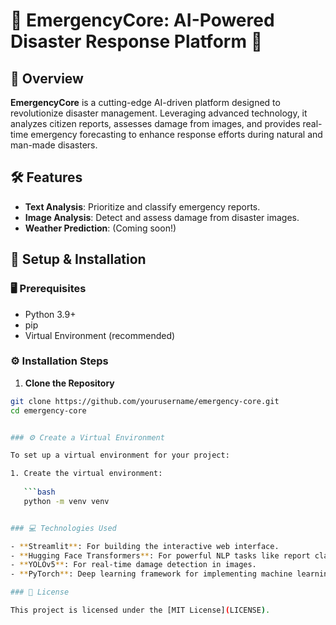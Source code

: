 # 🚨 **EmergencyCore: AI-Powered Disaster Response Platform** 🚨

## 🌟 Overview

**EmergencyCore** is a cutting-edge AI-driven platform designed to revolutionize disaster management. Leveraging advanced technology, it analyzes citizen reports, assesses damage from images, and provides real-time emergency forecasting to enhance response efforts during natural and man-made disasters.

## 🛠️ Features

- **Text Analysis**: Prioritize and classify emergency reports.
- **Image Analysis**: Detect and assess damage from disaster images.
- **Weather Prediction**: (Coming soon!)

## 🚀 Setup & Installation

### 🖥️ Prerequisites

- Python 3.9+
- pip
- Virtual Environment (recommended)

### ⚙️ Installation Steps

1. **Clone the Repository**

```bash
git clone https://github.com/yourusername/emergency-core.git
cd emergency-core


### ⚙️ Create a Virtual Environment

To set up a virtual environment for your project:

1. Create the virtual environment:
   
   ```bash
   python -m venv venv


### 💻 Technologies Used

- **Streamlit**: For building the interactive web interface.
- **Hugging Face Transformers**: For powerful NLP tasks like report classification.
- **YOLOv5**: For real-time damage detection in images.
- **PyTorch**: Deep learning framework for implementing machine learning models.

### 📝 License

This project is licensed under the [MIT License](LICENSE).
